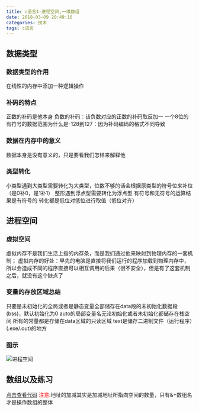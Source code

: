 ```yaml
---
title: c语言1-进程空间,一维数组
date: 2018-03-09 20:49:16
categories: 技术
tags: c语言
---
```


## 数据类型
### 数据类型的作用
在线性的内存中添加一种逻辑操作

### 补码的特点
正数的补码是他本身
负数的补码：该负数对应的正数的补码取反加一
一个8位的有符号的数据范围为什么是-128到127：因为补码编码的格式不同导致

### 数据在内存中的意义
数据本身是没有意义的，只是要看我们怎样来解释他

### 类型转化
小类型遇到大类型需要转化为大类型，位数不够的话会根据原类型的符号位来补位（是0补0，是1补1）
整形遇到浮点型需要转化为浮点型
有符号和无符号的运算结果是有符号的
转化都是低位对低位进行取值（低位对齐）


## 进程空间
### 虚拟空间
虚拟内存不是我们生活上指的内存条，而是我们通过他来映射到物理内存的一套机制；
虚拟内存的好处：早先的电脑是直接将我们运行的程序加载到物理内存中，所以会造成不同的程序直接可以相互调用的后果（很不安全），但是有了这套机制之后，就没有这个缺点了

### 变量的存放区域总结
只要是未初始化的全局或者是静态变量全部储存在data段的未初始化数据段(bss)，默认初始化为0
auto的局部变量名无论初始化或者未初始化都储存在栈空间
所有的常量都是存储在data区域的只读区域
text是储存二进制文件（运行程序）(.exe/.out)的地方

### 图示
![进程空间](1.jpg)


## 数组以及练习
[点击查看代码](1.c)
<font color=red>注意:</font>地址的加减其实是加减地址所指向空间的数量，只有&+数组名才是操作数组的整体